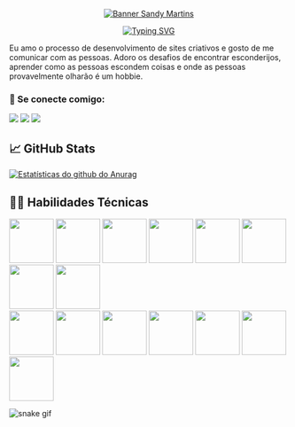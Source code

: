 <p align="center">
<a href="https://www.linkedin.com/in/sandy-martins-10aa82168/" target="_blanck" rel="noreferrer"> <img src="https://user-images.githubusercontent.com/52469840/189486843-0de12e52-bbd7-4e9a-bd23-457e8c08d0a8.png" alt="Banner Sandy Martins"></a></p>

<p align="center">
<a href="https://git.io/typing-svg"><img src="https://readme-typing-svg.herokuapp.com?font=Special+Elite&size=30&duration=3000&pause=500&color=FFFCEC&background=F82470E1&center=true&vCenter=true&width=1000&lines=Ol%C3%A1%2C+eu+sou+a+Sandy+%F0%9F%91%8B;Desenvolvedora+FullStack+Java+Jr.%F0%9F%91%A9%F0%9F%8F%BB%E2%80%8D%F0%9F%92%BB;Designer+%F0%9F%8E%A8" alt="Typing SVG" /></a>

Eu amo o processo de desenvolvimento de sites criativos e gosto de me comunicar com as pessoas. 
Adoro os desafios de encontrar esconderijos, aprender como as pessoas escondem coisas e onde as pessoas provavelmente olharão é um hobbie. 

### 🤝 Se conecte comigo:
 <div> 
  <a href="https://www.linkedin.com/in/sandy-martins-10aa82168/"_blank"><img src="https://img.shields.io/badge/-LinkedIn-%230077B5?style=for-the-badge&logo=linkedin&logoColor=white" target="_blank"></a>  
 <a href="https://discord.gg/FXdKhxvN" target="_blank"><img src="https://img.shields.io/badge/Discord-7289DA?style=for-the-badge&logo=discord&logoColor=white" target="_blank"></a> 
  <a href = "mailto:sandycris.luar@gmail.com"><img src="https://img.shields.io/badge/-Gmail-%23333?style=for-the-badge&logo=gmail&logoColor=white" target="_blank"></a>
</div>

## 📈 GitHub Stats 
[![Estatísticas do github do Anurag](https://github-readme-stats.vercel.app/api?username=sandymartins&show_icons=true&theme=highcontrast)](https://github.com/sandymartins)

## 👨‍💻 Habilidades Técnicas
<div>
<img src="https://cdn.jsdelivr.net/gh/devicons/devicon/icons/html5/html5-original.svg"  width=80/>
<img src="https://cdn.jsdelivr.net/gh/devicons/devicon/icons/java/java-original-wordmark.svg"  width=80/>
<img src="https://cdn.jsdelivr.net/gh/devicons/devicon/icons/mysql/mysql-original-wordmark.svg"  width=80/> 
<img src="https://cdn.jsdelivr.net/gh/devicons/devicon/icons/jquery/jquery-original-wordmark.svg"  width=80/>                                                 
<img src="https://cdn.jsdelivr.net/gh/devicons/devicon/icons/spring/spring-original-wordmark.svg"  width=80/>
<img src="https://cdn.jsdelivr.net/gh/devicons/devicon/icons/oracle/oracle-original.svg"  width=80/>
<img src="https://cdn.jsdelivr.net/gh/devicons/devicon/icons/git/git-original.svg" width=80/>    
<img src="https://cdn.jsdelivr.net/gh/devicons/devicon/icons/github/github-original.svg"  width=80/>
</br>
<img src="https://cdn.jsdelivr.net/gh/devicons/devicon/icons/css3/css3-original.svg"  width=80/>
<img src="https://cdn.jsdelivr.net/gh/devicons/devicon/icons/javascript/javascript-original.svg"  width=80/>
<img src="https://cdn.jsdelivr.net/gh/devicons/devicon/icons/react/react-original-wordmark.svg"  width=80/>
<img src="https://cdn.jsdelivr.net/gh/devicons/devicon/icons/bootstrap/bootstrap-plain-wordmark.svg"  width=80/>
<img src="https://cdn.jsdelivr.net/gh/devicons/devicon/icons/visualstudio/visualstudio-plain.svg" width=80/>
<img src="https://cdn.jsdelivr.net/gh/devicons/devicon/icons/illustrator/illustrator-line.svg"  width=80/>
<img src="https://cdn.jsdelivr.net/gh/devicons/devicon/icons/photoshop/photoshop-plain.svg"  width=80/>                                                       
</div>
                                                                                                      
![snake gif](https://github.com/sandymartins/sandymartins/blob/output/github-contribution-grid-snake.svg)
